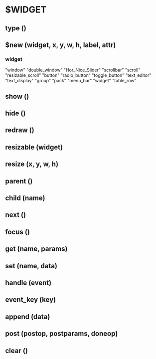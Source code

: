 # $WIDGET

## type ()

## $new (widget, x, y, w, h, label, attr)

### widget
"window"
"double_window"
"Hor_Nice_Slider"
"scrollbar"
"scroll"
"resizable_scroll"
"button"
"radio_button"
"toggle_button"
"text_editor"
"text_display"
"group"
"pack"
"menu_bar"
"widget"
"table_row"

## show ()

## hide ()

## redraw ()

## resizable (widget)

## resize (x, y, w, h)

## parent ()

## child (name)

## next ()

## focus ()

## get (name, params)

## set (name, data)

## handle (event)

## event_key (key)

## append (data)

## post (postop, postparams, doneop)

## clear ()
